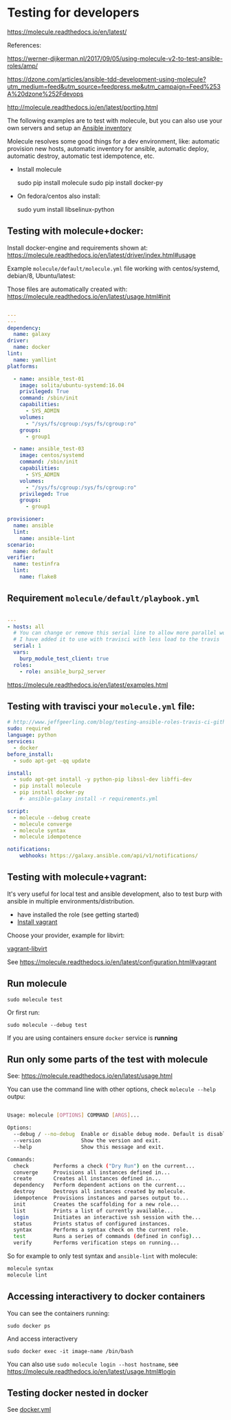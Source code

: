 Testing for developers
======================

https://molecule.readthedocs.io/en/latest/

References:

https://werner-dijkerman.nl/2017/09/05/using-molecule-v2-to-test-ansible-roles/amp/

https://dzone.com/articles/ansible-tdd-development-using-molecule?utm_medium=feed&utm_source=feedpress.me&utm_campaign=Feed%253A%20dzone%252Fdevops

http://molecule.readthedocs.io/en/latest/porting.html

The following examples are to test with molecule, but you can also use your own servers and setup an [Ansible inventory](http://docs.ansible.com/ansible/intro_inventory.html)

Molecule resolves some good things for a dev environment, like: automatic provision new hosts, automatic inventory for ansible, automatic deploy, automatic destroy, automatic test idempotence, etc. 

* Install molecule

    sudo pip install molecule
    sudo pip install docker-py

* On fedora/centos also install:

   sudo yum install libselinux-python

Testing with molecule+docker: 
-----------------------------

Install docker-engine and requirements shown at: https://molecule.readthedocs.io/en/latest/driver/index.html#usage

Example `molecule/default/molecule.yml` file working with centos/systemd, debian/8, Ubuntu/latest: 

Those files are automatically created with: https://molecule.readthedocs.io/en/latest/usage.html#init

```yaml

---
---
dependency:
  name: galaxy
driver:
  name: docker
lint:
  name: yamllint
platforms:

  - name: ansible_test-01
    image: solita/ubuntu-systemd:16.04
    privileged: True
    command: /sbin/init
    capabilities:
      - SYS_ADMIN    
    volumes:
      - "/sys/fs/cgroup:/sys/fs/cgroup:ro"        
    groups:
      - group1

  - name: ansible_test-03
    image: centos/systemd
    command: /sbin/init
    capabilities:
      - SYS_ADMIN
    volumes:
      - "/sys/fs/cgroup:/sys/fs/cgroup:ro"
    privileged: True
    groups:
      - group1

provisioner:
  name: ansible
  lint:
    name: ansible-lint
scenario:
  name: default
verifier:
  name: testinfra
  lint:
    name: flake8
```

Requirement `molecule/default/playbook.yml`
--------------------------

```yaml

---
- hosts: all
  # You can change or remove this serial line to allow more parallel work
  # I have added it to use with travisci with less load to the travis
  serial: 1
  vars:
    burp_module_test_client: true
  roles:
    - role: ansible_burp2_server
```

https://molecule.readthedocs.io/en/latest/examples.html

Testing with travisci your `molecule.yml` file: 
-----------------------------------------------

```yaml
# http://www.jeffgeerling.com/blog/testing-ansible-roles-travis-ci-github
sudo: required
language: python
services:
  - docker
before_install:
  - sudo apt-get -qq update

install:
  - sudo apt-get install -y python-pip libssl-dev libffi-dev
  - pip install molecule
  - pip install docker-py
    #- ansible-galaxy install -r requirements.yml

script:
  - molecule --debug create
  - molecule converge
  - molecule syntax
  - molecule idempotence

notifications:
    webhooks: https://galaxy.ansible.com/api/v1/notifications/
```

Testing with molecule+vagrant: 
------------------------------

It's very useful for local test and ansible development, also to test burp with ansible in multiple environments/distribution. 

* have installed the role (see getting started)
* [Install vagrant](https://www.vagrantup.com/docs/installation/)


Choose your provider, example for libvirt: 

[vagrant-libvirt](https://github.com/vagrant-libvirt/vagrant-libvirt)

See https://molecule.readthedocs.io/en/latest/configuration.html#vagrant

Run molecule
------------

    sudo molecule test 

Or first run:

    sudo molecule --debug test

If you are using containers ensure `docker` service is **running**

Run only some parts of the test with molecule
---------------------------------------------

See: https://molecule.readthedocs.io/en/latest/usage.html

You can use the command line with other options, check `molecule --help` outpu: 

```bash

Usage: molecule [OPTIONS] COMMAND [ARGS]...

Options:
  --debug / --no-debug  Enable or disable debug mode. Default is disabled.
  --version             Show the version and exit.
  --help                Show this message and exit.

Commands:
  check        Performs a check ("Dry Run") on the current...
  converge     Provisions all instances defined in...
  create       Creates all instances defined in...
  dependency   Perform dependent actions on the current...
  destroy      Destroys all instances created by molecule.
  idempotence  Provisions instances and parses output to...
  init         Creates the scaffolding for a new role...
  list         Prints a list of currently available...
  login        Initiates an interactive ssh session with the...
  status       Prints status of configured instances.
  syntax       Performs a syntax check on the current role.
  test         Runs a series of commands (defined in config)...
  verify       Performs verification steps on running...
```

So for example to only test syntax and `ansible-lint` with molecule: 

```bash
molecule syntax
molecule lint
```

Accessing interactivery to docker containers
--------------------------------------------

You can see the containers running: 

    sudo docker ps

And access interactivery

    sudo docker exec -it image-name /bin/bash

You can also use `sudo molecule login --host hostname`, see https://molecule.readthedocs.io/en/latest/usage.html#login

Testing docker nested in docker
-------------------------------

See [docker.yml](docker.md)
